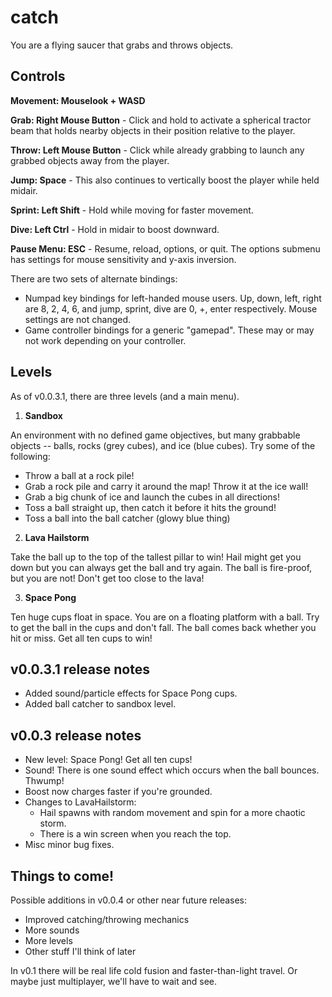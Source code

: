 # catch
You are a flying saucer that grabs and throws objects.


## Controls
**Movement: Mouselook + WASD**

**Grab: Right Mouse Button** - Click and hold to activate a spherical tractor beam that holds nearby objects in their position relative to the player.

**Throw: Left Mouse Button** - Click while already grabbing to launch any grabbed objects away from the player.

**Jump: Space** - This also continues to vertically boost the player while held midair.

**Sprint: Left Shift** - Hold while moving for faster movement.

**Dive: Left Ctrl** - Hold in midair to boost downward.

**Pause Menu: ESC** - Resume, reload, options, or quit. The options submenu has settings for mouse sensitivity and y-axis inversion.

There are two sets of alternate bindings:
- Numpad key bindings for left-handed mouse users. Up, down, left, right are 8, 2, 4, 6, and jump, sprint, dive are 0, +, enter respectively. Mouse settings are not changed.
- Game controller bindings for a generic "gamepad". These may or may not work depending on your controller.


## Levels
As of v0.0.3.1, there are three levels (and a main menu).

1. **Sandbox** 

An environment with no defined game objectives, but many grabbable objects -- balls, rocks (grey cubes), and ice (blue cubes). Try some of the following:
  - Throw a ball at a rock pile! 
  - Grab a rock pile and carry it around the map! Throw it at the ice wall! 
  - Grab a big chunk of ice and launch the cubes in all directions!
  - Toss a ball straight up, then catch it before it hits the ground!
  - Toss a ball into the ball catcher (glowy blue thing)

2. **Lava Hailstorm**

Take the ball up to the top of the tallest pillar to win! Hail might get you down but you can always get the ball and try again. The ball is fire-proof, but you are not! Don't get too close to the lava!

3. **Space Pong**

Ten huge cups float in space. You are on a floating platform with a ball. Try to get the ball in the cups and don't fall. The ball comes back whether you hit or miss. Get all ten cups to win!

## v0.0.3.1 release notes
- Added sound/particle effects for Space Pong cups.
- Added ball catcher to sandbox level.

## v0.0.3 release notes
- New level: Space Pong! Get all ten cups!
- Sound! There is one sound effect which occurs when the ball bounces. Thwump!
- Boost now charges faster if you're grounded.
- Changes to LavaHailstorm:
    - Hail spawns with random movement and spin for a more chaotic storm.
    - There is a win screen when you reach the top.
- Misc minor bug fixes.


## Things to come!
Possible additions in v0.0.4 or other near future releases:
- Improved catching/throwing mechanics
- More sounds
- More levels
- Other stuff I'll think of later

In v0.1 there will be real life cold fusion and faster-than-light travel. Or maybe just multiplayer, we'll have to wait and see.
